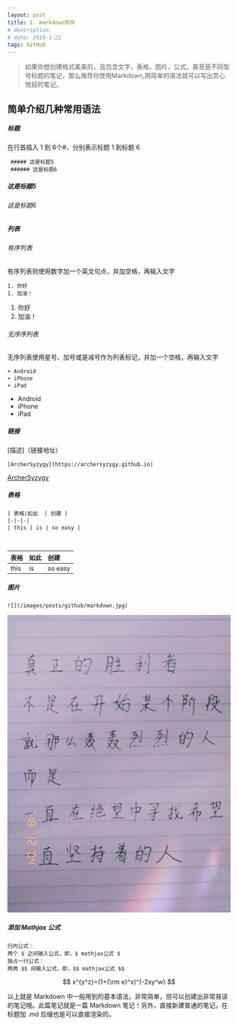 ```yaml
---
layout: post
title: 1. markdown写作
# description: 
# date: 2019-1-21
tags: GitHub
---
```



>如果你想创建格式美美的，且包含文字，表格，图片，公式，甚至是不同型号标题的笔记，那么推荐你使用Markdown,用简单的语法就可以写出赏心悦目的笔记。

## 简单介绍几种常用语法

##### 标题
在行首插入 1 到 6个#，分别表示标题 1 到标题 6

```
 ##### 这是标题5
 ###### 这是标题6
```

##### 这是标题5
###### 这是标题6



##### 列表
###### 有序列表
有序列表则使用数字加一个英文句点，并加空格，再输入文字

```
1. 你好
1. 加油！
```

1. 你好
1. 加油！

###### 无序序列表

无序列表使用星号、加号或是减号作为列表标记，并加一个空格，再输入文字

```
+ Android
+ iPhone
+ iPad
```

+ Android
+ iPhone
+ iPad

##### 链接
[描述]（链接地址）

```
[ArcherSyzygy](https://archersyzygy.github.io)

```
[ArcherSyzygy](https://archersyzygy.github.io)

##### 表格
```
| 表格|如此  | 创建 |
|-|-|-|
| this | is | so easy |

```
<br/>

| 表格|如此  | 创建 |
|:----|:----|:-----|
| this | is | so easy |


##### 图片
```
![](/images/posts/github/markdown.jpg)
```

![](/images/posts/github/markdown.jpg)

##### 添加 Mathjax 公式 
```
行内公式：
两个 $ 之间输入公式，即，$ mathjax公式 $
独占一行公式：
两两 $$ 间输入公式，即，$$ mathjax公式 $$
``` 

$$ x^{y^z}=(1+{\rm e}^x)^{-2xy^w} $$


以上就是 Markdown 中一般用到的基本语法，非常简单，但可以创建出非常易读的笔记哦。此篇笔记就是一篇 Markdown 笔记！另外，直接新建普通的笔记，在标题加 .md 后缀也是可以直接渲染的。